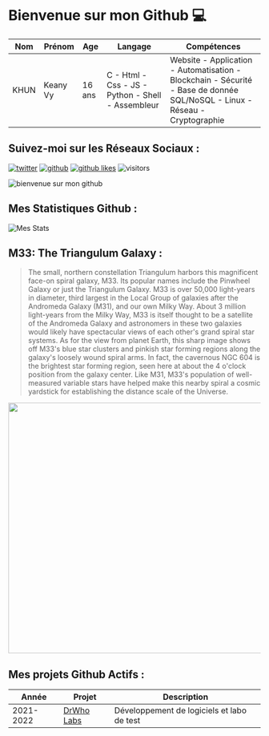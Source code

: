 # Bienvenue sur mon Github 💻
| Nom | Prénom | Age | Langage | Compétences |
|---  |---     |---  |---      |---
| KHUN | Keany Vy | 16 ans | C - Html - Css - JS - Python - Shell - Assembleur | Website - Application - Automatisation - Blockchain - Sécurité - Base de donnée SQL/NoSQL - Linux - Réseau - Cryptographie |

## Suivez-moi sur les Réseaux Sociaux :
[![twitter](https://img.shields.io/twitter/follow/thisiskeanyvy?style=social)](https://twitter.com/thisiskeanyvy)
[![github](https://img.shields.io/github/followers/thisiskeanyvy?style=social)](https://github.com/thisiskeanyvy?tab=followers)
[![github likes](https://img.shields.io/github/stars/thisiskeanyvy?style=social)](https://github.com/thisiskeanyvy)
![visitors](https://visitor-badge.glitch.me/badge?page_id=page.id=thisiskeanyvy.thisiskeanyvy)

![bienvenue sur mon github](https://thisiskeanyvy-hosting.pages.dev/banner.gif)

## Mes Statistiques Github :
![Mes Stats](https://github-readme-stats.vercel.app/api?username=thisiskeanyvy&show_icons=true&theme=radical)

## M33: The Triangulum Galaxy :

> The small, northern constellation Triangulum harbors this magnificent face-on spiral galaxy, M33. Its popular names include the Pinwheel Galaxy or just the Triangulum Galaxy. M33 is over 50,000 light-years in diameter, third largest in the Local Group of galaxies after the Andromeda Galaxy (M31), and our own Milky Way. About 3 million light-years from the Milky Way, M33 is itself thought to be a satellite of the Andromeda Galaxy and astronomers in these two galaxies would likely have spectacular views of each other's grand spiral star systems. As for the view from planet Earth, this sharp image shows off M33's blue star clusters and pinkish star forming regions along the galaxy's loosely wound spiral arms. In fact, the cavernous NGC 604 is the brightest star forming region, seen here at about the 4 o'clock position from the galaxy center. Like M31, M33's population of well-measured variable stars have helped make this nearby spiral a cosmic yardstick for establishing the distance scale of the Universe.

<img src='https://apod.nasa.gov/apod/image/2111/M33_PS1_CROP_INSIGHT1024.jpg' width="800" height="500"/>

## Mes projets Github Actifs :
| Année | Projet | Description |
|---   |---     |---          |
| 2021-2022 | [DrWho Labs](https://github.com/drwholabs) | Développement de logiciels et labo de test |